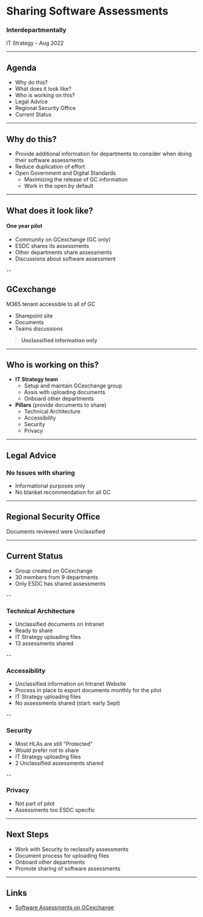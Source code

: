 <!--markdownlint-disable MD033-->
<!--markdownlint-disable MD001-->

# Sharing Software Assessments

### Interdepartmentally

IT Strategy - Aug 2022

---

## Agenda

- Why do this?
- What does it look like?
- Who is working on this?
- Legal Advice
- Regional Security Office
- Current Status

---

## Why do this?

- Provide additional information for departments to consider when doing their software assessments
- Reduce duplication of effort
- Open Government and Digital Standards
  - Maximizing the release of GC information
  - Work in the open by default

---

## What does it look like?

#### One year pilot

- Community on GCexchange (GC only)
- ESDC shares its assessments
- Other departments share assessments
- Discussions about software assessment

--

## GCexchange

M365 tenant accessible to all of GC

- Sharepoint site
- Documents
- Teams discussions

> **Unclassified information only**

---

## Who is working on this?

- **IT Strategy team**
  - Setup and maintain GCexchange group
  - Assis with uploading documents
  - Onboard other departments
- **Pillars** (provide documents to share)
  - Technical Architecture
  - Accessibility
  - Security
  - Privacy

---

## Legal Advice

### No Issues with sharing

- Informational purposes only
- No blanket recommendation for all GC

---

## Regional Security Office

Documents reviewed were Unclassified

---

## Current Status

- Group created on GCexchange
- 30 members from 9 departments
- Only ESDC has shared assessments

--

### Technical Architecture

- Unclassified documents on Intranet
- Ready to share
- IT Strategy uploading files
- 13 assessments shared

--

### Accessibility

- Unclassified information on Intranet Website
- Process in place to export documents monthly for the pilot
- IT Strategy uploading files
- No assessments shared (start: early Sept)

--

### Security

- Most HLAs are still "Protected"
- Would prefer not to share
- IT Strategy uploading files
- 2 Unclassified assessments shared

--

### Privacy

- Not part of pilot
- Assessments too ESDC specific

---

## Next Steps

- Work with Security to reclassify assessments
- Document process for uploading files
- Onboard other departments
- Promote sharing of software assessments

---

## Links

- [Software Assessments on GCexchange](https://gcxgce.sharepoint.com/teams/1000219)